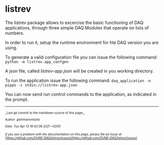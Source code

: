 # listrev

The listrev package allows to excercise the basic functioning of DAQ applications, through three simple DAQ Modules that operate on lists of numbers.

In order to run it, setup the runtime environment for hte DAQ version you are using.

To generate a valid configuration file you can issue the following command:
`python -m listrev.app_confgen`

A json file, called *listrev-app.json* will be created in you working directory.

To run the application issue the following command:
`daq_application -n pippo -c stdin://listrev-app.json`

You can now send run control commands to the application, as indicated in the prompt.



-----

<font size="1">
_Last git commit to the markdown source of this page:_


_Author: glehmannmiotto_

_Date: Tue Apr 13 16:42:06 2021 +0200_

_If you see a problem with the documentation on this page, please file an Issue at [https://github.com/DUNE-DAQ/listrev/issues](https://github.com/DUNE-DAQ/listrev/issues)_
</font>
